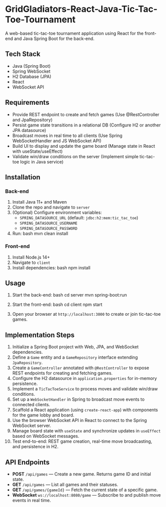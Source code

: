 # GridGladiators-React-Java-Tic-Tac-Toe-Tournament

A web-based tic-tac-toe tournament application using React for the front-end and Java Spring Boot for the back-end.

## Tech Stack
- Java (Spring Boot)
- Spring WebSocket
- H2 Database (JPA)
- React
- WebSocket API

## Requirements
- Provide REST endpoint to create and fetch games (Use @RestController and JpaRepository)
- Persist game state transitions in a relational DB (Configure H2 or another JPA datasource)
- Broadcast moves in real time to all clients (Use Spring WebSocketHandler and JS WebSocket API)
- Build UI to display and update the game board (Manage state in React with useState/useEffect)
- Validate win/draw conditions on the server (Implement simple tic-tac-toe logic in Java service)

## Installation

### Back-end
1. Install Java 11+ and Maven
2. Clone the repo and navigate to `server`
3. (Optional) Configure environment variables:
   - `SPRING_DATASOURCE_URL` (default: `jdbc:h2:mem:tic_tac_toe`)
   - `SPRING_DATASOURCE_USERNAME`
   - `SPRING_DATASOURCE_PASSWORD`
4. Run:
   bash
   mvn clean install
   

### Front-end
1. Install Node.js 14+
2. Navigate to `client`
3. Install dependencies:
   bash
   npm install
   

## Usage
1. Start the back-end:
   bash
   cd server
   mvn spring-boot:run
   
2. Start the front-end:
   bash
   cd client
   npm start
   
3. Open your browser at `http://localhost:3000` to create or join tic-tac-toe games.

## Implementation Steps
1. Initialize a Spring Boot project with Web, JPA, and WebSocket dependencies.
2. Define a `Game` entity and a `GameRepository` interface extending `JpaRepository`.
3. Create a `GameController` annotated with `@RestController` to expose REST endpoints for creating and fetching games.
4. Configure the H2 datasource in `application.properties` for in-memory persistence.
5. Implement a `TicTacToeService` to process moves and validate win/draw conditions.
6. Set up a `WebSocketHandler` in Spring to broadcast move events to connected clients.
7. Scaffold a React application (using `create-react-app`) with components for the game lobby and board.
8. Use the browser WebSocket API in React to connect to the Spring WebSocket server.
9. Manage board state with `useState` and synchronize updates in `useEffect` based on WebSocket messages.
10. Test end-to-end: REST game creation, real-time move broadcasting, and persistence in H2.

## API Endpoints
- **POST** `/api/games` — Create a new game. Returns game ID and initial state.
- **GET** `/api/games` — List all games and their statuses.
- **GET** `/api/games/{gameId}` — Fetch the current state of a specific game.
- **WebSocket** `ws://localhost:8080/game` — Subscribe to and publish move events in real time.